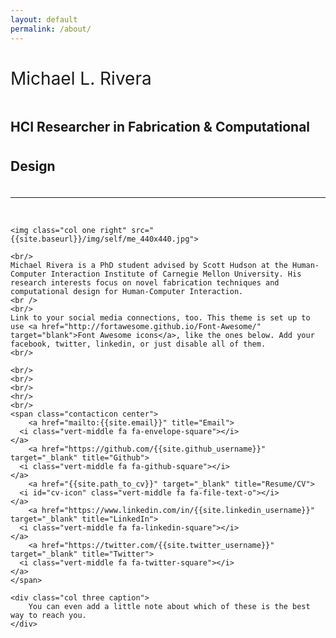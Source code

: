 ```yaml
---
layout: default
permalink: /about/
---
```

<div class="header-bar">
  <h1 style="font-weight: 400;">Michael L. Rivera</h1>
  <h2 style="line-height:3.0em">HCI Researcher in Fabrication &amp; Computational Design</h2>
  <hr>
</div>
<br/>

<div class="post">
  <article class="post-content">

	<img class="col one right" src="{{site.baseurl}}/img/self/me_440x440.jpg">

	<br/>
	Michael Rivera is a PhD student advised by Scott Hudson at the Human-Computer Interaction Institute of Carnegie Mellon University. His research interests focus on novel fabrication techniques and computational design for Human-Computer Interaction.  
	<br />
	<br/>
	Link to your social media connections, too. This theme is set up to use <a href="http://fortawesome.github.io/Font-Awesome/" target="blank">Font Awesome icons</a>, like the ones below. Add your facebook, twitter, linkedin, or just disable all of them.
	<br/>

	<br/>
	<br/>
	<br/>
	<hr/>
	<br/>
	<span class="contacticon center">
		<a href="mailto:{{site.email}}" title="Email">
      <i class="vert-middle fa fa-envelope-square"></i>
    </a>
		<a href="https://github.com/{{site.github_username}}" target="_blank" title="Github">
      <i class="vert-middle fa fa-github-square"></i>
    </a>
		<a href="{{site.path_to_cv}}" target="_blank" title="Resume/CV">
      <i id="cv-icon" class="vert-middle fa fa-file-text-o"></i>
    </a>
		<a href="https://www.linkedin.com/in/{{site.linkedin_username}}" target="_blank" title="LinkedIn">
      <i class="vert-middle fa fa-linkedin-square"></i>
    </a>
		<a href="https://twitter.com/{{site.twitter_username}}" target="_blank" title="Twitter">
      <i class="vert-middle fa fa-twitter-square"></i>
    </a>
	</span>

	<div class="col three caption">
		You can even add a little note about which of these is the best way to reach you.
	</div>

  </article>

</div>
